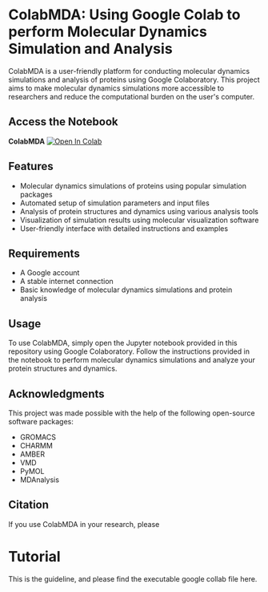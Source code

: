 # ColabMDA: Using Google Colab to perform Molecular Dynamics Simulation and Analysis

ColabMDA is a user-friendly platform for conducting molecular dynamics simulations and analysis of proteins using Google Colaboratory. This project aims to make molecular dynamics simulations more accessible to researchers and reduce the computational burden on the user's computer.
## Access the Notebook
**ColabMDA** [![Open In Colab](https://colab.research.google.com/assets/colab-badge.svg)](https://colab.research.google.com/github/paulshamrat/ColabMDA/blob/main/ColabMDA.ipynb)


## Features
- Molecular dynamics simulations of proteins using popular simulation packages
- Automated setup of simulation parameters and input files
- Analysis of protein structures and dynamics using various analysis tools
- Visualization of simulation results using molecular visualization software
- User-friendly interface with detailed instructions and examples

## Requirements
- A Google account
- A stable internet connection
- Basic knowledge of molecular dynamics simulations and protein analysis

## Usage
To use ColabMDA, simply open the Jupyter notebook provided in this repository using Google Colaboratory. Follow the instructions provided in the notebook to perform molecular dynamics simulations and analyze your protein structures and dynamics.

## Acknowledgments
This project was made possible with the help of the following open-source software packages: 
- GROMACS
- CHARMM
- AMBER
- VMD
- PyMOL
- MDAnalysis

## Citation
If you use ColabMDA in your research, please

# Tutorial 
This is the guideline, and please find the executable google collab file here.


